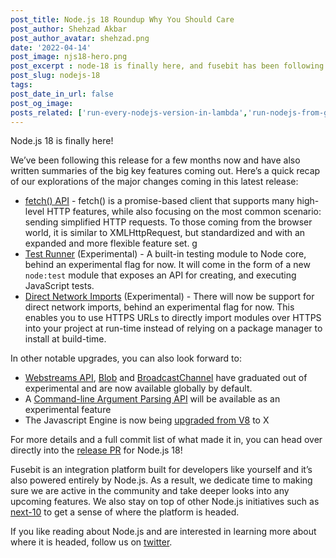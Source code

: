 ```yaml
---
post_title: Node.js 18 Roundup Why You Should Care
post_author: Shehzad Akbar
post_author_avatar: shehzad.png
date: '2022-04-14'
post_image: njs18-hero.png
post_excerpt : node-18 is finally here, and fusebit has been following what’s in there for months now. Read our summaries of the big features in this latest release.
post_slug: nodejs-18
tags:
post_date_in_url: false
post_og_image: 
posts_related: ['run-every-nodejs-version-in-lambda','run-nodejs-from-google-sheets',’undici-mocking’]
---
```


Node.js 18 is finally here! 

We’ve been following this release for a few months now and have also written summaries of the big key features coming out. Here’s a quick recap of our explorations of the major changes coming in this latest release:


- [fetch() API](https://fusebit.io/blog/node-fetch/) - fetch() is a promise-based client that supports many high-level HTTP features, while also focusing on the most common scenario: sending simplified HTTP requests. To those coming from the browser world, it is similar to XMLHttpRequest, but standardized and with an expanded and more flexible feature set.  g
- [Test Runner](https://fusebit.io/blog/node-testing-comes-to-core/) (Experimental) - A built-in testing module to Node core, behind an experimental flag for now. It will come in the form of a new `node:test` module that exposes an API for creating, and executing JavaScript tests. 
- [Direct Network Imports](https://fusebit.io/blog/nodejs-https-imports/) (Experimental) - There will now be support for direct network imports, behind an experimental flag for now. This enables you to use HTTPS URLs to directly import modules over HTTPS into your project at run-time instead of relying on a package manager to install at build-time. 

In other notable upgrades, you can also look forward to: 


- [Webstreams API](https://github.com/nodejs/node/pull/42225), [Blob](https://github.com/nodejs/node/pull/41270) and [BroadcastChannel](https://github.com/nodejs/node/pull/41271) have graduated out of experimental and are now available globally by default.
- A [Command-line Argument Parsing API](https://github.com/nodejs/node/pull/42675) will be available as an experimental feature 
- The Javascript Engine is now being [upgraded from V8](https://github.com/nodejs/node/pull/41610) to X

For more details and a full commit list of what made it in, you can head over directly into the [release PR](https://github.com/nodejs/node/pull/42262) for Node.js 18!

Fusebit is an integration platform built for developers like yourself and it’s also powered entirely by Node.js. As a result, we dedicate time to making sure we are active in the community and take deeper looks into any upcoming features. We also stay on top of other Node.js initiatives such as [next-10](https://github.com/nodejs/next-10) to get a sense of where the platform is headed.

If you like reading about Node.js and are interested in learning more about where it is headed, follow us on [twitter](https://twitter.com/fusebitio).